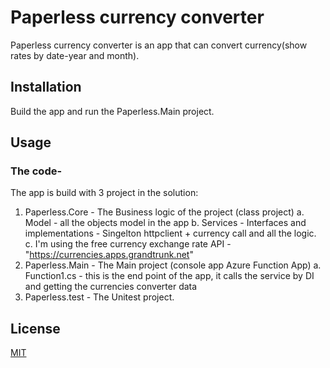 # Paperless currency converter

Paperless currency converter is an app that can convert currency(show rates by date-year and month).

## Installation

Build the app and run the Paperless.Main project.

## Usage

### The code-

The app is build with 3 project in the solution:
1. Paperless.Core - The Business logic of the project (class project)
  a. Model - all the objects model in the app
  b. Services - Interfaces and implementations - Singelton httpclient + currency call and all the logic.
  c. I'm using the free currency exchange rate API - "https://currencies.apps.grandtrunk.net"
3. Paperless.Main - The Main project (console app Azure Function App)
  a. Function1.cs - this is the end point of the app, it calls the service by DI and getting the currencies converter data
5. Paperless.test - The Unitest project.

## License

[MIT](https://choosealicense.com/licenses/mit/)

